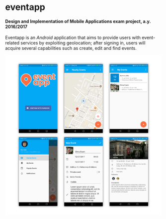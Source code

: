 # eventapp

#### Design and Implementation of Mobile Applications exam project, a.y. 2016/2017

Eventapp is an *Android* application that aims to provide users with event-related services by exploiting geolocation; after signing in, users will acquire several capabilities such as create, edit and find events.

![alt tag](https://github.com/ffermi/eventapp/blob/master/eventapp.png)
